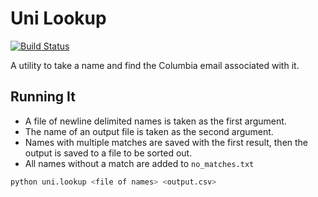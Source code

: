 
# Uni Lookup

[![Build Status](https://magnum.travis-ci.com/natebrennand/uni_lookup.svg?token=j9MRmyoUwziynAR6SBUS)](https://magnum.travis-ci.com/natebrennand/uni_lookup)

A utility to take a name and find the Columbia email associated with it.


## Running It

- A file of newline delimited names is taken as the first argument.
- The name of an output file is taken as the second argument.
- Names with multiple matches are saved with the first result, then the output is saved to a file to be sorted out.
- All names without a match are added to `no_matches.txt`

```bash
python uni.lookup <file of names> <output.csv>
```




